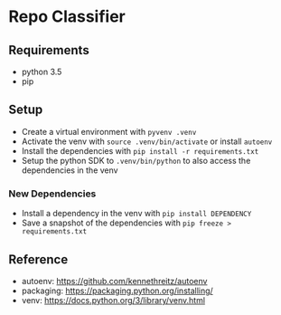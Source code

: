 # Repo Classifier

## Requirements
- python 3.5
- pip

## Setup
- Create a virtual environment with `pyvenv .venv`
- Activate the venv with `source .venv/bin/activate` or install `autoenv` 
- Install the dependencies with `pip install -r requirements.txt`
- Setup the python SDK to `.venv/bin/python` to also access the dependencies in the venv

### New Dependencies
- Install a dependency in the venv with `pip install DEPENDENCY`
- Save a snapshot of the dependencies with `pip freeze > requirements.txt`


## Reference
- autoenv: https://github.com/kennethreitz/autoenv
- packaging: https://packaging.python.org/installing/
- venv: https://docs.python.org/3/library/venv.html
